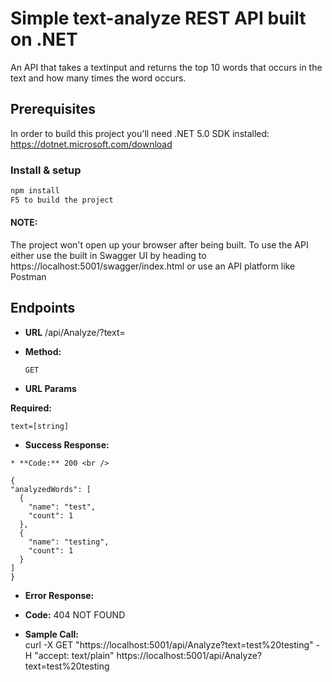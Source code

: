 # Simple text-analyze REST API built on .NET

An API that takes a textinput and returns the top 10 words that occurs in the text and how many times the word occurs.
## Prerequisites

In order to build this project you'll need .NET 5.0 SDK installed:
https://dotnet.microsoft.com/download

### Install & setup

```bash
npm install
F5 to build the project
```
#### NOTE: 
The project won't open up your browser after being built. To use the API either use the built in Swagger UI by heading to https://localhost:5001/swagger/index.html or use an API platform like Postman

## Endpoints


* **URL**
/api/Analyze/?text=

* **Method:**

  `GET`
  
 *  **URL Params**

   **Required:**
 
   `text=[string]`
   
   * **Success Response:**

    * **Code:** 200 <br />
  
  ```
  {
  "analyzedWords": [
    {
      "name": "test",
      "count": 1
    },
    {
      "name": "testing",
      "count": 1
    }
  ]
}
```

* **Error Response:**
* **Code:** 404 NOT FOUND <br />

* **Sample Call:** <br />
curl -X GET "https://localhost:5001/api/Analyze?text=test%20testing" -H  "accept: text/plain"
https://localhost:5001/api/Analyze?text=test%20testing

